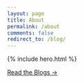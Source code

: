 ```yaml
---
layout: page
title: About 
permalink: /about
comments: false
redirect_to: /blog/
---
```


{% include hero.html %}

   
 <a href="{{ site.blogurl }}" class="btn btn-dark"> Read the Blogs &rarr; <a> 

